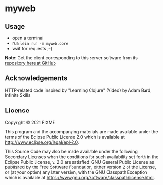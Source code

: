 # myweb

## Usage

* open a terminal
* run `lein run -m myweb.core`
* wait for requests ;-)

**Note:** Get the client corresponding to this server software from its
[repository here at GitHub](https://github.com/codingzorro/scrambles)

## Acknowledgements

HTTP-related code inspired by "Learning Clojure" (Video) by Adam Bard,
Infinite Skills

## License

Copyright © 2021 FIXME

This program and the accompanying materials are made available under the
terms of the Eclipse Public License 2.0 which is available at
http://www.eclipse.org/legal/epl-2.0.

This Source Code may also be made available under the following Secondary
Licenses when the conditions for such availability set forth in the Eclipse
Public License, v. 2.0 are satisfied: GNU General Public License as published by
the Free Software Foundation, either version 2 of the License, or (at your
option) any later version, with the GNU Classpath Exception which is available
at https://www.gnu.org/software/classpath/license.html.

